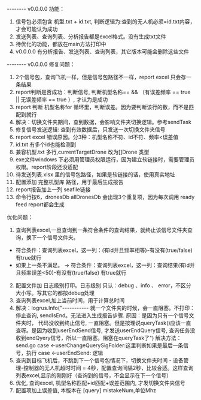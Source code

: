 -------- v0.0.0.0 
功能：
1. 信号包必须包含 机型.txt + id.txt, 判断逻辑为:查到的无人机必须=id.txt内容，才会可能认为成功
2. 发送列表、查询列表、分析报告都是excel格式。没有生成txt文件
3. 待优化的功能，都放在main方法打印中
4. v0.0.0.0 有分析报告、发送列表、查询列表，其它版本可能会删除这些文件

-------- v0.0.0.0 
修复问题：
1. 2个信号包，查询飞机一样，但是信号包路径不一样，report excel 只会存一条结果
2. report判断是否成功：判断信号, 判断机型名称== && （有误差频率 == true || 无误差频率 == true ）, 才认为是成功
3. report 判断 机型名称for 循环里，判断误差。因为要判断该行的数，而不是匹配到就行
4. 解决：切换文件夹期间，查到数据，会影响文件夹切换逻辑。参考sendTask
5. 修复信号发送逻辑: 查到有效数据后，只发送一次切换文件夹信号
6. report excel 错误原因。分3种：机型名称不符、id不符、频率<误差值
7. id.txt 有多个id也能检测到
8. 兼容机型.txt 多行,currentTargetDrone 改为[]Drone 类型
9. exe文件windows 下必须用管理员权限运行，因为建立软链接时，需要管理员权限。report阶段还没适配
10. 待发送列表.xlsx 里的信号包路径，如果是软链接的话，使用真实地址
11. 配置添加 完整机型库 路径，用于最后生成报告
12. report报告加上一列 seafile链接
13. 命令行按6，dronesDb allDronesDb 会出现3个重复项，因为每次调用 ready feed report都会生成

优化问题：
1. 查询列表excel,一旦查询到一条符合条件的查询结果，就终止该信号文件夹查询，换下一个信号文件夹。
- 符合条件：查询列表excel，这一列：(有id并且频率相等)-有没有(true/false) 有true就行
- 如果上一条不满足。 -> 符合条件：查询列表excel，这一列：查询结果(有id并且频率误差<50)-有没有(true/false) 有true就行
2. 配置文件加 日志级别打印。日志级别 只认：debug 、info 、 error，不区分大小写。写其它的都按debug处理
3. 查询列表excel,加上当前时间，用于计算总时间
4. 解决：logrus.Info("----------- 就一个文件夹的时候，会一直阻塞。不打印：停止查询, sendIsEnd。无法进入生成报告步骤. 原因：是因为只有一个信号文件夹时， 代码没收到终止信号, 一直阻塞。但是按理说queryTask()应该一直查呀。是因为收到userEndSend信号, 才发送userEndQuery信号, 查询任务没收到endQyery信号，所以一直阻塞。阻塞在queryTask了")
	解决方法：send.go case <-userChangeQuerySigFolder:这里判断如果是最后一条信号，执行 case <-userEndSend: 逻辑
5. 查询到目标飞机后，不跳到下一个信号包情况下，切换文件夹时间 - 设备管理-控制器的无人机超时时间 = 4秒，配置查询间隔2秒，比较合适。这样查询列表excel,显示的刚刚好（查询到的信号，不会显示在下一个信号）
6. 优化, 查询excel, 机型名称匹配+id匹配+误差范围内, 才发切换文件夹信号
7. 配置项加上误差值, 本版本在 [query] mistakeNum,单位Mhz